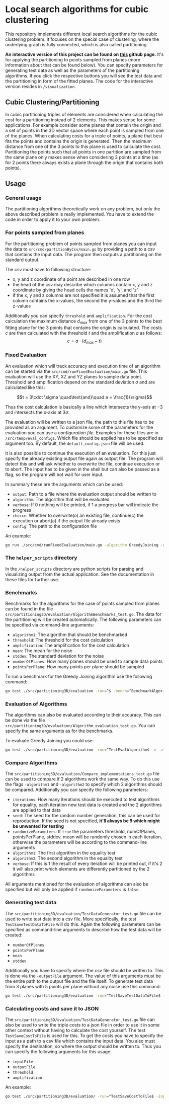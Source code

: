 # Local search algorithms for cubic clustering
This repository implements different local search algorithms for the cubic clustering problem. It focuses on the special case of clustering, where the underlying graph is fully connected, which is also called partitioning.

**An interactive version of this project can be found on [this](https://jlsbssmnn.github.io/local-search-algorithm-for-cubic-clustering/) github page.** It's for applying the partitioning to points sampled from planes (more information about that can be found below). You can specify parameters for generating test data as well as the parameters of the partitioning algorithms. If you click the respective buttons you will see the test data and the partitioning in form of the fitted planes. The code for the interactive version resides in `/visualization`.
## Cubic Clustering/Partitioning
In cubic partitioning triples of elements are considered when calculating the cost for a partitioning instead of 2 elements. This makes sense for some applications.
For example consider some planes that contain the origin and a set of points in the 3D vector space where each point is sampled from one of the planes. When calculating costs for a triple of points, a plane that best fits the points and contains the origin is generated. Then the maximum distance from one of the 3 points to this plane is used to calculate the cost. Partitioning the points such that all points in one partition are sampled from the same plane only makes sense when considering 3 points at a time (as for 2 points there always exists a plane through the origin that contains both points).
## Usage
### General usage
The partitioning algorithms theoretically work on any problem, but only the above described problem is really implemented. You have to extend the code in order to apply it to your own problem.

### For points sampled from planes
For the partitioning problem of points sampled from planes you can input the data to `src/cmd/partitionByCsv/main.go` by providing a path to a csv that contains the input data. The program then outputs a partitioning on the standard output.

The csv must have to following structure:
- x, y and z coordinate of a point are described in one row
- the head of the csv may describe which columns contain x, y and z coordinate by giving the head cells the names 'x', 'y', and 'z'
- if the x, y and z columns are not specified it is assumed that the first column contains the x-values, the second the y-values and the third the z-values

Additionally you can specify `threshold` and `amplification`. For the cost calculation the maximum distance $d_{max}$ from one of the 3 points to the best fitting plane for the 3 points that contains the origin is calculated. The costs $c$ are then calculated with the threshold $t$ and the amplification $a$ as follows:
$$c = a \cdot (d_{max} - t)$$

### Fixed Evaluation
An evaluation which will track accuracy and execution time of an algorithm can be started via the `src/cmd/runFixedEvaluation/main.go` file. This evaluation will use the XY, XZ and YZ planes to sample data point. Threshold and amplification depend on the standard deviation $\sigma$ and are calculated like this:

$$t = 3\cdot \sigma \quad\text{and}\quad a = \frac{1}{\sigma}$$

Thus the cost calculation is basically a line which intersects the y-axis at $-3$ and intersects the x-axis at $3\sigma$.

The evaluation will be written to a json file, the path to this file has to be provided as an argument. To customize some of the parameters for the evaluation you can use a *configuration file*. Examples for these files are in `/src/temp/eval_configs`. Which file should be applied has to be specified as argument too. By default, the `default_config.json` file will be used.

It is also possible to continue the execution of an evaluation. For this just specify the already existing output file again as output file. The program will detect this and will ask whether to overwrite the file, continue execution or to abort. The input has to be given in the shell but can also be passed as a flag, so the program will bot wait for user input.

In summary these are the arguments which can be used:
- `output`: Path to a file where the evaluation output should be written to
- `algorithm`: The algorithm that will be evaluated
- `verbose`: If 0 nothing will be printed, if 1 a progress bar will indicate the progress
- `choice`: Whether to overwrite(o) an existing file, continue(c) the execution or abort(a) if the output file already exists
- `config`: The path to the configuration file

An example:
```sh
go run ./src/cmd/runFixedEvaluation/main.go -algorithm GreedyJoining -output ./temp/results/results.json
```

### The `helper_scripts` directory
In the `/helper_scripts` directory are python scripts for parsing and visualizing output from the actual application. See the documentation in these files for further use.

### Benchmarks
Benchmarks for the algorithms for the case of points sampled from planes can be found in the file `src/partitioning3D/evaluation/AlgorithmBenchmarks_test.go`. The data for the partitioning will be created automatically. The following parameters can be specified via command-line arguments:
- `algorithm1`: The algorithm that should be benchmarked
- `threshold`: The threshold for the cost calculation
- `amplification`: The amplification for the cost calculation
- `mean`: The mean for the noise
- `stddev`: The standard deviation for the noise
- `numberOfPlanes`: How many planes should be used to sample data points
- `pointsPerPlane`: How many points per plane should be sampled

To run a benchmark for the Greedy Joining algorithm use the following command:
```sh
go test ./src/partitioning3D/evaluation -run=^$ -bench=^BenchmarkAlgorithm$ -v -algorithm1 GreedyJoining
```

### Evaluation of Algorithms
The algorithms can also be evaluated according to their accuracy. This can be done via the file `src/partitioning3D/evaluation/Algorithm_evaluation_test.go`. You can specify the same arguments as for the benchmarks.

To evaluate Greedy Joining you could use:
```sh
go test ./src/partitioning3D/evaluation -run=^TestEvalAlgorithm$ -v -algorithm1 GreedyJoining -threshold 0.5 -numberOfPlanes 7 -pointsPerPlane 10
```

### Compare Algorithms
The `src/partitioning3D/evaluation/Compare_implementations_test.go` file can be used to compare if 2 algorithms work the same way. To do this use the flags `-algorithm1` and `-algorithm2` to specify which 2 algorithms should be compared. Additionally you can specify the following parameters:
-	`iterations`: How many iterations should be executed to test algorithms for equality, each iteration new test data is created and the 2 algorithms are applied to that data
- `seed`: The seed for the random number generation, this can be used for reproduction. If the seed is not specified, **it'll always be 5 which might be unwanted for testing**
- `randomizeParameters`: If `true` the parameters threshold, numOfPlanes, pointsPerPlane, stddev, mean will be randomly chosen in each iteration, otherwise the parameters will be according to the command-line arguments
- `algorithm1`: The first algorithm in the equality test
- `algorithm2`: The second algorithm in the equality test
- `verbose`: If this is 1 the result of every iteration will be printed out, if it's 2 it will also print which elements are differently partitioned by the 2 algorithms

All arguments mentioned for the evaluation of algorithms can also be specified but will only be applied if `randomizeParameters` is `false`. 

### Generating test data
The `src/partitioning3D/evaluation/TestDataGenerator_test.go` file can be used to write test data into a csv file. More specifically, the test `TestSaveTestDataToFile` will do this. Again the following parameters can be specified as command-line arguments to describe how the test data will be created:
- `numberOfPlanes`
- `pointsPerPlane`
- `mean`
- `stddev`

Additionally you have to specify where the csv file should be written to. This is done via the `-outputFile` argument. The value of this arguments must be the entire path to the output file and the file itself. To generate test data from 3 planes with 5 points per plane without any noise use this command:
```sh
go test ./src/partitioning3D/evaluation -run=^TestSaveTestDataToFile$ -numberOfPlanes 3 -pointsPerPlane 5 -mean 0 -stddev 0 -outputFile /path/to/file/testData.csv
```

### Calculating costs and save it to JSON
The `src/partitioning3D/evaluation/TestDataGenerator_test.go` file can also be used to write the triple costs to a json file in order to use it in some other context without having to calculate the cost yourself. The test `TestSaveCostToFile` is used for this. To get the costs you have to specify the input as a path to a csv file which contains the input data. You also must specify the destination, so where the output should be written to. Thus you can specify the following arguments for this usage:
- `inputFile`
- `outputFile`
- `threshold`
- `amplification`

An example:
```sh
go test ./src/partitioning3D/evaluation/ -run=^TestSaveCostToFile$ -inputFile /path/to/input.csv -outputFile /path/to/output.json -threshold 0.001 -amplification 3
```
